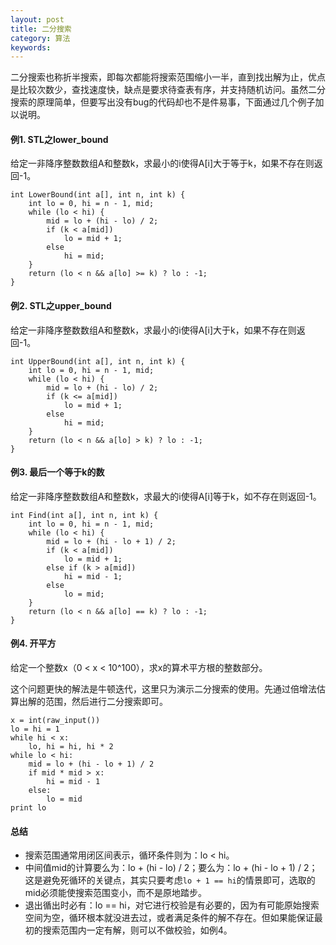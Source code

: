 ```yaml
---
layout: post
title: 二分搜索
category: 算法
keywords:
---
```


二分搜索也称折半搜索，即每次都能将搜索范围缩小一半，直到找出解为止，优点是比较次数少，查找速度快，缺点是要求待查表有序，并支持随机访问。虽然二分搜索的原理简单，但要写出没有bug的代码却也不是件易事，下面通过几个例子加以说明。

#### 例1. STL之lower_bound

给定一非降序整数数组A和整数k，求最小的i使得A[i]大于等于k，如果不存在则返回-1。

```
int LowerBound(int a[], int n, int k) {
    int lo = 0, hi = n - 1, mid;
    while (lo < hi) {
        mid = lo + (hi - lo) / 2;
        if (k < a[mid])
            lo = mid + 1;
        else
            hi = mid;
    }
    return (lo < n && a[lo] >= k) ? lo : -1;
}
```

#### 例2. STL之upper_bound

给定一非降序整数数组A和整数k，求最小的i使得A[i]大于k，如果不存在则返回-1。

```
int UpperBound(int a[], int n, int k) {
    int lo = 0, hi = n - 1, mid;
    while (lo < hi) {
        mid = lo + (hi - lo) / 2;
        if (k <= a[mid])
            lo = mid + 1;
        else
            hi = mid;
    }
    return (lo < n && a[lo] > k) ? lo : -1;
}
```

#### 例3. 最后一个等于k的数

给定一非降序整数数组A和整数k，求最大的i使得A[i]等于k，如不存在则返回-1。

```
int Find(int a[], int n, int k) {
    int lo = 0, hi = n - 1, mid;
    while (lo < hi) {
        mid = lo + (hi - lo + 1) / 2;
        if (k < a[mid])
            lo = mid + 1;
        else if (k > a[mid])
            hi = mid - 1;
        else
            lo = mid;
    }
    return (lo < n && a[lo] == k) ? lo : -1;
}
```

#### 例4. 开平方

给定一个整数x（0 < x < 10^100），求x的算术平方根的整数部分。

这个问题更快的解法是牛顿迭代，这里只为演示二分搜索的使用。先通过倍增法估算出解的范围，然后进行二分搜索即可。

```
x = int(raw_input())
lo = hi = 1
while hi < x:
    lo, hi = hi, hi * 2
while lo < hi:
    mid = lo + (hi - lo + 1) / 2
    if mid * mid > x:
        hi = mid - 1
    else:
        lo = mid
print lo
```

#### 总结

- 搜索范围通常用闭区间表示，循环条件则为：lo < hi。
- 中间值mid的计算要么为：lo + (hi - lo) / 2；要么为：lo + (hi - lo + 1) / 2；这是避免死循环的关键点，其实只要考虑`lo + 1 == hi`的情景即可，选取的mid必须能使搜索范围变小，而不是原地踏步。
- 退出循出时必有：lo == hi，对它进行校验是有必要的，因为有可能原始搜索空间为空，循环根本就没进去过，或者满足条件的解不存在。但如果能保证最初的搜索范围内一定有解，则可以不做校验，如例4。
 
